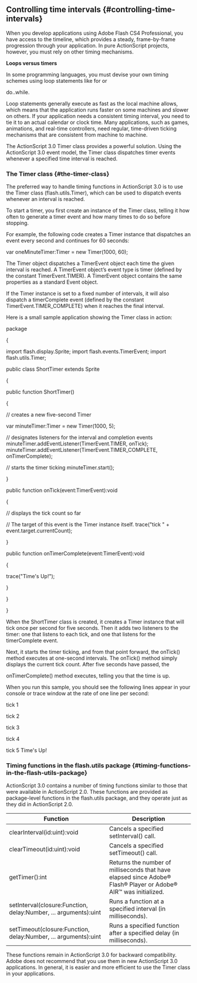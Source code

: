 ## Controlling time intervals {#controlling-time-intervals}

When you develop applications using Adobe Flash CS4 Professional, you have access to the timeline, which provides a steady, frame-by-frame progression through your application. In pure ActionScript projects, however, you must rely on other timing mechanisms.

**Loops versus timers**

In some programming languages, you must devise your own timing schemes using loop statements like for or

do..while.

Loop statements generally execute as fast as the local machine allows, which means that the application runs faster on some machines and slower on others. If your application needs a consistent timing interval, you need to tie it to an actual calendar or clock time. Many applications, such as games, animations, and real-time controllers, need regular, time-driven ticking mechanisms that are consistent from machine to machine.

The ActionScript 3.0 Timer class provides a powerful solution. Using the ActionScript 3.0 event model, the Timer class dispatches timer events whenever a specified time interval is reached.

### The Timer class {#the-timer-class}

The preferred way to handle timing functions in ActionScript 3.0 is to use the Timer class (flash.utils.Timer), which can be used to dispatch events whenever an interval is reached.

To start a timer, you first create an instance of the Timer class, telling it how often to generate a timer event and how many times to do so before stopping.

For example, the following code creates a Timer instance that dispatches an event every second and continues for 60 seconds:

var oneMinuteTimer:Timer = new Timer(1000, 60);

The Timer object dispatches a TimerEvent object each time the given interval is reached. A TimerEvent object’s event type is timer (defined by the constant TimerEvent.TIMER). A TimerEvent object contains the same properties as a standard Event object.

If the Timer instance is set to a fixed number of intervals, it will also dispatch a timerComplete event (defined by the constant TimerEvent.TIMER_COMPLETE) when it reaches the final interval.

Here is a small sample application showing the Timer class in action:

package

{

import flash.display.Sprite; import flash.events.TimerEvent; import flash.utils.Timer;

public class ShortTimer extends Sprite

{

public function ShortTimer()

{

// creates a new five-second Timer

var minuteTimer:Timer = new Timer(1000, 5);

// designates listeners for the interval and completion events minuteTimer.addEventListener(TimerEvent.TIMER, onTick); minuteTimer.addEventListener(TimerEvent.TIMER_COMPLETE, onTimerComplete);

// starts the timer ticking minuteTimer.start();

}

public function onTick(event:TimerEvent):void

{

// displays the tick count so far

// The target of this event is the Timer instance itself. trace(&quot;tick &quot; + event.target.currentCount);

}

public function onTimerComplete(event:TimerEvent):void

{

trace(&quot;Time&#039;s Up!&quot;);

}

}

}

When the ShortTimer class is created, it creates a Timer instance that will tick once per second for five seconds. Then it adds two listeners to the timer: one that listens to each tick, and one that listens for the timerComplete event.

Next, it starts the timer ticking, and from that point forward, the onTick() method executes at one-second intervals. The onTick() method simply displays the current tick count. After five seconds have passed, the

onTimerComplete() method executes, telling you that the time is up.

When you run this sample, you should see the following lines appear in your console or trace window at the rate of one line per second:

tick 1

tick 2

tick 3

tick 4

tick 5 Time&#039;s Up!

### Timing functions in the flash.utils package {#timing-functions-in-the-flash-utils-package}

ActionScript 3.0 contains a number of timing functions similar to those that were available in ActionScript 2.0\. These functions are provided as package-level functions in the flash.utils package, and they operate just as they did in ActionScript 2.0.

| **Function** | **Description** |
| --- | --- |
| clearInterval(id:uint):void | Cancels a specified setInterval() call. |
| clearTimeout(id:uint):void | Cancels a specified setTimeout() call. |
| getTimer():int | Returns the number of milliseconds that have elapsed since Adobe® Flash® Player or Adobe® AIR™ was initialized. |
| setInterval(closure:Function, delay:Number, ... arguments):uint | Runs a function at a specified interval (in milliseconds). |
| setTimeout(closure:Function, delay:Number, ... arguments):uint | Runs a specified function after a specified delay (in milliseconds). |

These functions remain in ActionScript 3.0 for backward compatibility. Adobe does not recommend that you use them in new ActionScript 3.0 applications. In general, it is easier and more efficient to use the Timer class in your applications.
